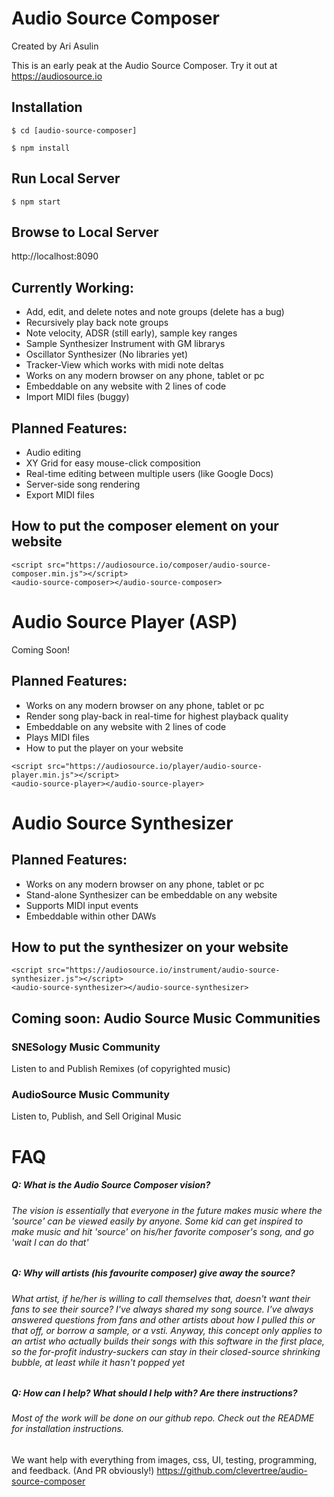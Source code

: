 # Audio Source Composer

Created by Ari Asulin

This is an early peak at the Audio Source Composer. Try it out at https://audiosource.io

## Installation
`$ cd [audio-source-composer]`

`$ npm install`

## Run Local Server
`$ npm start`

## Browse to Local Server
http://localhost:8090

## Currently Working:
* Add, edit, and delete notes and note groups (delete has a bug)
* Recursively play back note groups
* Note velocity, ADSR (still early), sample key ranges
* Sample Synthesizer Instrument with GM librarys
* Oscillator Synthesizer (No libraries yet)
* Tracker-View which works with midi note deltas
* Works on any modern browser on any phone, tablet or pc
* Embeddable on any website with 2 lines of code
* Import MIDI files (buggy)

## Planned Features:
* Audio editing
* XY Grid for easy mouse-click composition
* Real-time editing between multiple users (like Google Docs)
* Server-side song rendering
* Export MIDI files

## How to put the composer element on your website
```
<script src="https://audiosource.io/composer/audio-source-composer.min.js"></script>
<audio-source-composer></audio-source-composer>
```


# Audio Source Player (ASP)
Coming Soon!

## Planned Features:

* Works on any modern browser on any phone, tablet or pc
* Render song play-back in real-time for highest playback quality
* Embeddable on any website with 2 lines of code
* Plays MIDI files
* How to put the player on your website
```
<script src="https://audiosource.io/player/audio-source-player.min.js"></script>
<audio-source-player></audio-source-player>
```


# Audio Source Synthesizer

## Planned Features:
* Works on any modern browser on any phone, tablet or pc
* Stand-alone Synthesizer can be embeddable on any website
* Supports MIDI input events
* Embeddable within other DAWs

## How to put the synthesizer on your website
```
<script src="https://audiosource.io/instrument/audio-source-synthesizer.js"></script>
<audio-source-synthesizer></audio-source-synthesizer>
```


## Coming soon: Audio Source Music Communities
### SNESology Music Community
Listen to and Publish Remixes (of copyrighted music)

### AudioSource Music Community
Listen to, Publish, and Sell Original Music


# FAQ

##### Q: What is the Audio Source Composer vision?
######  The vision is essentially that everyone in the future makes music where the 'source' can be viewed easily by anyone. Some kid can get inspired to make music and hit 'source' on his/her favorite composer's song, and go 'wait I can do that'

##### Q: Why will artists (his favourite composer) give away the source?
###### What artist, if he/her is willing to call themselves that, doesn't want their fans to see their source? I've always shared my song source. I've always answered questions from fans and other artists about how I pulled this or that off, or borrow a sample, or a vsti. Anyway, this concept only applies to an artist who actually builds their songs with this software in the first place, so the for-profit industry-suckers can stay in their closed-source shrinking bubble, at least while it hasn't popped yet

##### Q: How can I help? What should I help with? Are there instructions? 
###### Most of the work will be done on our github repo. Check out the README for installation instructions. 
We want help with everything from images, css, UI, testing, programming, and feedback. (And PR obviously!)
https://github.com/clevertree/audio-source-composer
